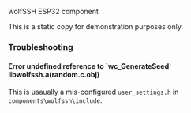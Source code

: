 wolfSSH ESP32 component

This is a static copy for demonstration purposes only.

### Troubleshooting


#### Error undefined reference to `wc_GenerateSeed' libwolfssh.a(random.c.obj) 

This is usaually a mis-configured `user_settings.h` in `components\wolfssh\include`.
